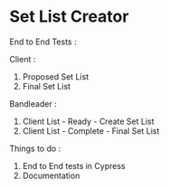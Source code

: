 # Set List Creator

End to End Tests : 

Client : 
1) Proposed Set List
2) Final Set List

Bandleader : 
1) Client List - Ready - Create Set List
2) Client List - Complete - Final Set List

Things to do :
1) End to End tests in Cypress
2) Documentation